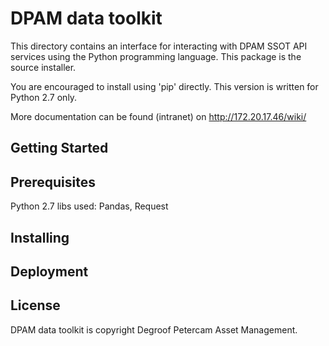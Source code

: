 # DPAM data toolkit

This directory contains an interface for interacting with DPAM SSOT API services using the Python programming language. This package is the source installer.

You are encouraged to install using 'pip' directly. This version is written for Python 2.7 only.

More documentation can be found (intranet) on http://172.20.17.46/wiki/

## Getting Started

## Prerequisites
Python 2.7
libs used: Pandas, Request
## Installing

## Deployment

## License
DPAM data toolkit is copyright Degroof Petercam Asset Management.


